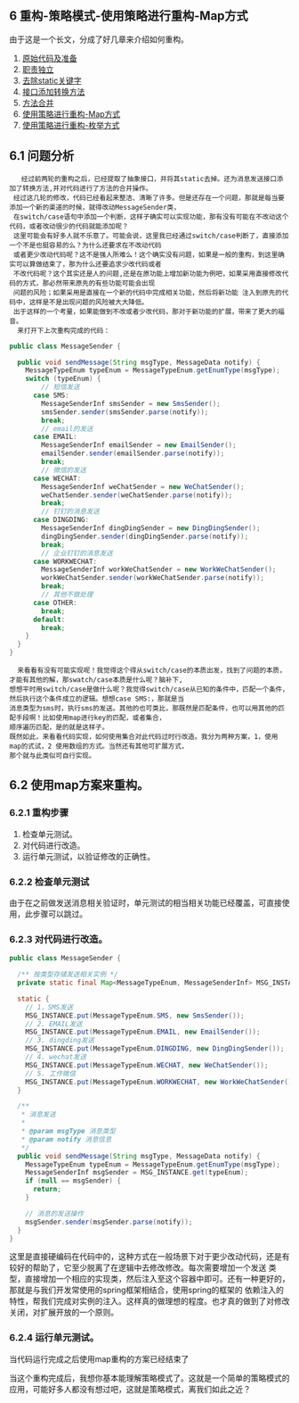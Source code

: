 ## 6 重构-策略模式-使用策略进行重构-Map方式

由于这是一个长文，分成了好几章来介绍如何重构。

1. [原始代码及准备](messageSender.md)
2. [职责独立](refactor01.md)
3. [去除static关键字](refactor02.md)
4. [接口添加转换方法](refactor03.md)
5. [方法合并](refactor04.md)
6. [使用策略进行重构-Map方式](refactor05.md)
7. [使用策略进行重构-枚举方式](refactor06.md)



## 6.1 问题分析

>
       经过前两轮的重构之后，已经提取了抽象接口，并将其static去掉。还为消息发送接口添加了转换方法,并对代码进行了方法的合并操作。
     经过这几轮的修改，代码已经看起来整洁、清晰了许多。但是还存在一个问题，那就是每当要添加一个新的渠道的时候，就得改动MessageSender类，
     在switch/case语句中添加一个判断，这样子确实可以实现功能，那有没有可能在不改动这个代码，或者改动很少的代码就能添加呢？
     这里可能会有好多人就不乐意了。可能会说，这里我已经通过switch/case判断了，直接添加一个不是也挺容易的么？为什么还要求在不改动代码
     或者更少改动代码呢？这不是强人所难么！这个确实没有问题，如果是一般的重构，到这里确实可以算做结束了，那为什么还要追求少改代码或者
     不改代码呢？这个其实还是人的问题,还是在原功能上增加新功能为例吧，如果采用直接修改代码的方式，那必然带来原先的有些功能可能会出现
     问题的风险；如果采用是直接在一个新的代码中完成相关功能，然后将新功能 注入到原先的代码中，这样是不是出现问题的风险被大大降低。
     出于这样的一个考量，如果能做到不改或者少改代码，那对于新功能的扩展，带来了更大的福音。
      来打开下上次重构完成的代码：
>
```java
public class MessageSender {

  public void sendMessage(String msgType, MessageData notify) {
    MessageTypeEnum typeEnum = MessageTypeEnum.getEnumType(msgType);
    switch (typeEnum) {
        // 短信发送
      case SMS:
        MessageSenderInf smsSender = new SmsSender();
        smsSender.sender(smsSender.parse(notify));
        break;
        // email的发送
      case EMAIL:
        MessageSenderInf emailSender = new EmailSender();
        emailSender.sender(emailSender.parse(notify));
        break;
        // 微信的发送
      case WECHAT:
        MessageSenderInf weChatSender = new WeChatSender();
        weChatSender.sender(weChatSender.parse(notify));
        break;
        // 钉钉的消息发送
      case DINGDING:
        MessageSenderInf dingDingSender = new DingDingSender();
        dingDingSender.sender(dingDingSender.parse(notify));
        break;
        // 企业钉钉的消息发送
      case WORKWECHAT:
        MessageSenderInf workWeChatSender = new WorkWeChatSender();
        workWeChatSender.sender(workWeChatSender.parse(notify));
        break;
        // 其他不做处理
      case OTHER:
        break;
      default:
        break;
    }
  }
}
```



>
      来看看有没有可能实现呢！我觉得这个得从switch/case的本质出发，找到了问题的本质，才能有其他的解，那swatch/case本质是什么呢？脑补下,
    想想平时用switch/case是做什么呢？我觉得switch/case从已知的条件中，匹配一个条件，然后执行这个条件成立的逻辑。想想case SMS:，那就是当
    消息类型为sms时，执行sms的发送。其他的也可类比，那既然是匹配条件，也可以用其他的匹配手段啊！比如使用map进行key的匹配，或者集合，
    顺序遍历匹配，是的就是这样子。
    既然如此，来看看代码实现，如何使用集合对此代码过时行改造。我分为两种方案，1，使用map的式试，2 使用数组的方式。当然还有其他可扩展方式，
    那个就与此类似可自行实现。
>

## 6.2 使用map方案来重构。

### 6.2.1 重构步骤
1. 检查单元测试。
2. 对代码进行改造。
3. 运行单元测试，以验证修改的正确性。

### 6.2.2 检查单元测试
由于在之前做发送消息相关验证时，单元测试的相当相关功能已经覆盖，可直接使用，此步骤可以跳过。

### 6.2.3 对代码进行改造。
```java
public class MessageSender {

  /** 按类型存储发送相关实例 */
  private static final Map<MessageTypeEnum, MessageSenderInf> MSG_INSTANCE = new HashMap<>(5);

  static {
    // 1，SMS发送
    MSG_INSTANCE.put(MessageTypeEnum.SMS, new SmsSender());
    // 2. EMAIL发送
    MSG_INSTANCE.put(MessageTypeEnum.EMAIL, new EmailSender());
    // 3. dingding发送
    MSG_INSTANCE.put(MessageTypeEnum.DINGDING, new DingDingSender());
    // 4. wechat发送
    MSG_INSTANCE.put(MessageTypeEnum.WECHAT, new WeChatSender());
    // 5. 工作微信
    MSG_INSTANCE.put(MessageTypeEnum.WORKWECHAT, new WorkWeChatSender());
  }

  /**
   * 消息发送
   *
   * @param msgType 消息类型
   * @param notify 消息信息
   */
  public void sendMessage(String msgType, MessageData notify) {
    MessageTypeEnum typeEnum = MessageTypeEnum.getEnumType(msgType);
    MessageSenderInf msgSender = MSG_INSTANCE.get(typeEnum);
    if (null == msgSender) {
      return;
    }

    // 消息的发送操作
    msgSender.sender(msgSender.parse(notify));
  }
}
```
这里是直接硬编码在代码中的，这种方式在一般场景下对于更少改动代码，还是有较好的帮助了，它至少脱离了在逻辑中去修改修改。每次需要增加一个发送
类型，直接增加一个相应的实现类，然后注入至这个容器中即可。还有一种更好的，那就是与我们开发常使用的spring框架相结合，使用spring的框架的
依赖注入的特性，帮我们完成对实例的注入。这样真的做理想的程度。也才真的做到了对修改关闭，对扩展开放的一个原则。


### 6.2.4 运行单元测试。
当代码运行完成之后使用map重构的方案已经结束了


当这个重构完成后，我想你基本能理解策略模式了。这就是一个简单的策略模式的应用，可能好多人都没有想过吧，这就是策略模式，离我们如此之近？